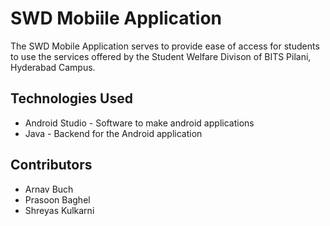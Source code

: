 # SWD Mobiile Application

The SWD Mobile Application serves to provide ease of access for students to use the services offered by the Student Welfare Divison of BITS Pilani, Hyderabad Campus.


## Technologies Used

- Android Studio - Software to make android applications
- Java - Backend for the Android application

## Contributors

- Arnav Buch
- Prasoon Baghel
- Shreyas Kulkarni

